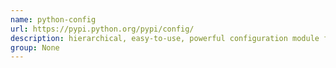 ```yaml
---
name: python-config
url: https://pypi.python.org/pypi/config/
description: hierarchical, easy-to-use, powerful configuration module for Python. URL : https://pypi.python.org/pypi/config/ Groups : None
group: None
---
```

